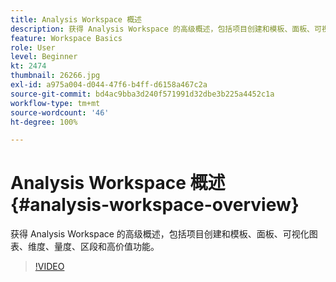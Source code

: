 ```yaml
---
title: Analysis Workspace 概述
description: 获得 Analysis Workspace 的高级概述，包括项目创建和模板、面板、可视化图表、维度、量度、区段和高价值功能。
feature: Workspace Basics
role: User
level: Beginner
kt: 2474
thumbnail: 26266.jpg
exl-id: a975a004-d044-47f6-b4ff-d6158a467c2a
source-git-commit: bd4ac9bba3d240f571991d32dbe3b225a4452c1a
workflow-type: tm+mt
source-wordcount: '46'
ht-degree: 100%

---
```


# Analysis Workspace 概述 {#analysis-workspace-overview}

获得 Analysis Workspace 的高级概述，包括项目创建和模板、面板、可视化图表、维度、量度、区段和高价值功能。

>[!VIDEO](https://video.tv.adobe.com/v/26266/?quality=12)

